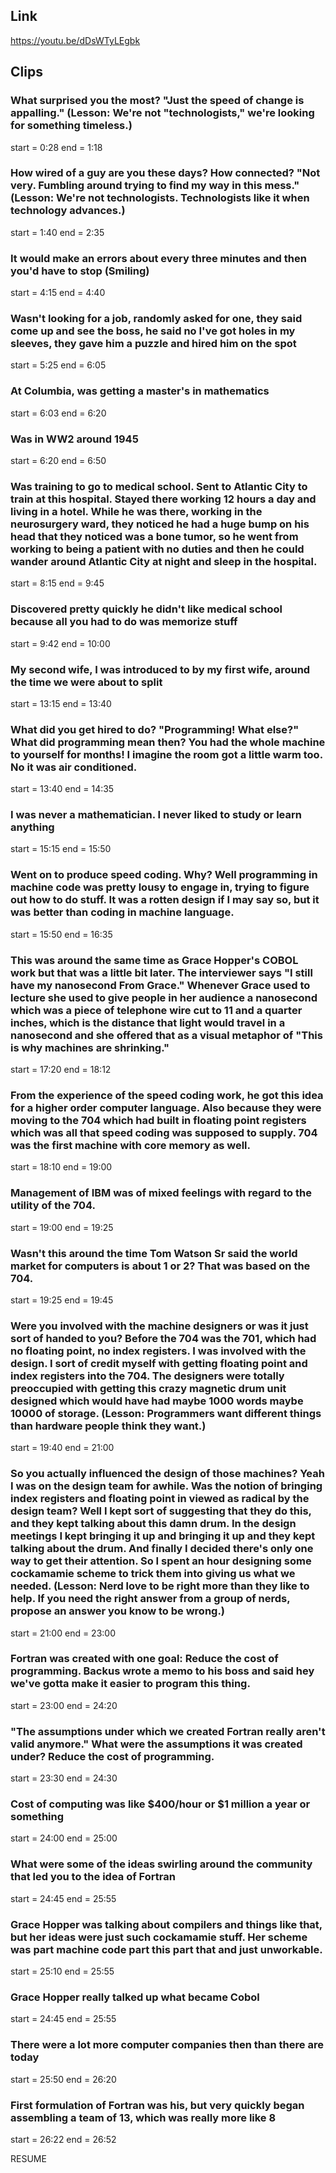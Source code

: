 ## Link
https://youtu.be/dDsWTyLEgbk

## Clips

### What surprised you the most? "Just the speed of change is appalling." (Lesson: We're not "technologists," we're looking for something timeless.)
start = 0:28
end = 1:18

### How wired of a guy are you these days? How connected? "Not very. Fumbling around trying to find my way in this mess." (Lesson: We're not technologists. Technologists like it when technology advances.)
start = 1:40
end = 2:35

### It would make an errors about every three minutes and then you'd have to stop (Smiling)
start = 4:15
end = 4:40

### Wasn't looking for a job, randomly asked for one, they said come up and see the boss, he said no I've got holes in my sleeves, they gave him a puzzle and hired him on the spot
start = 5:25
end = 6:05

### At Columbia, was getting a master's in mathematics
start = 6:03
end = 6:20

### Was in WW2 around 1945
start = 6:20
end = 6:50

### Was training to go to medical school. Sent to Atlantic City to train at this hospital. Stayed there working 12 hours a day and living in a hotel. While he was there, working in the neurosurgery ward, they noticed he had a huge bump on his head that they noticed was a bone tumor, so he went from working to being a patient with no duties and then he could wander around Atlantic City at night and sleep in the hospital.
start = 8:15
end = 9:45

### Discovered pretty quickly he didn't like medical school because all you had to do was memorize stuff
start = 9:42
end = 10:00

### My second wife, I was introduced to by my first wife, around the time we were about to split
start = 13:15
end = 13:40

### What did you get hired to do? "Programming! What else?" What did programming mean then? You had the whole machine to yourself for months! I imagine the room got a little warm too. No it was air conditioned.
start = 13:40
end = 14:35

### I was never a mathematician. I never liked to study or learn anything
start = 15:15 
end = 15:50

### Went on to produce speed coding. Why? Well programming in machine code was pretty lousy to engage in, trying to figure out how to do stuff. It was a rotten design if I may say so, but it was better than coding in machine language.
start = 15:50
end = 16:35

### This was around the same time as Grace Hopper's COBOL work but that was a little bit later. The interviewer says "I still have my nanosecond From Grace." Whenever Grace used to lecture she used to give people in her audience a nanosecond which was a piece of telephone wire cut to 11 and a quarter inches, which is the distance that light would travel in a nanosecond and she offered that as a visual metaphor of "This is why machines are shrinking."
start = 17:20
end = 18:12

### From the experience of the speed coding work, he got this idea for a higher order computer language. Also because they were moving to the 704 which had built in floating point registers which was all that speed coding was supposed to supply. 704 was the first machine with core memory as well.
start = 18:10
end = 19:00

### Management of IBM was of mixed feelings with regard to the utility of the 704.
start = 19:00
end = 19:25

### Wasn't this around the time Tom Watson Sr said the world market for computers is about 1 or 2? That was based on the 704.
start = 19:25
end = 19:45

### Were you involved with the machine designers or was it just sort of handed to you? Before the 704 was the 701, which had no floating point, no index registers. I was involved with the design. I sort of credit myself with getting floating point and index registers into the 704. The designers were totally preoccupied with getting this crazy magnetic drum unit designed which would have had maybe 1000 words maybe 10000 of storage. (Lesson: Programmers want different things than hardware people think they want.)
start = 19:40
end = 21:00

### So you actually influenced the design of those machines? Yeah I was on the design team for awhile. Was the notion of bringing index registers and floating point in viewed as radical by the design team? Well I kept sort of suggesting that they do this, and they kept talking about this damn drum. In the design meetings I kept bringing it up and bringing it up and they kept talking about the drum. And finally I decided there's only one way to get their attention. So I spent an hour designing some cockamamie scheme to trick them into giving us what we needed. (Lesson: Nerd love to be right more than they like to help. If you need the right answer from a group of nerds, propose an answer you know to be wrong.)
start = 21:00
end = 23:00

### Fortran was created with one goal: Reduce the cost of programming. Backus wrote a memo to his boss and said hey we've gotta make it easier to program this thing.
start = 23:00
end = 24:20

### "The assumptions under which we created Fortran really aren't valid anymore." What were the assumptions it was created under? Reduce the cost of programming.
start = 23:30
end = 24:30

### Cost of computing was like $400/hour or $1 million a year or something
start = 24:00
end = 25:00

### What were some of the ideas swirling around the community that led you to the idea of Fortran
start = 24:45
end = 25:55

### Grace Hopper was talking about compilers and things like that, but her ideas were just such cockamamie stuff. Her scheme was part machine code part this part that and just unworkable.
start = 25:10
end = 25:55

### Grace Hopper really talked up what became Cobol
start = 24:45
end = 25:55

### There were a lot more computer companies then than there are today
start = 25:50
end = 26:20

### First formulation of Fortran was his, but very quickly began assembling a team of 13, which was really more like 8
start = 26:22
end = 26:52

RESUME 



